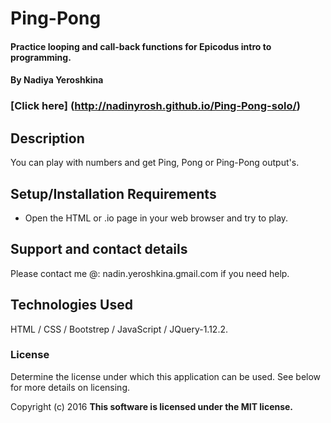 # Ping-Pong

#### Practice looping and call-back functions for Epicodus intro to programming.

#### By Nadiya Yeroshkina

### [Click here] (http://nadinyrosh.github.io/Ping-Pong-solo/)

## Description

You can play with numbers and get Ping, Pong or Ping-Pong output's.

## Setup/Installation Requirements

* Open the HTML or .io page in your web browser and try to play.


## Support and contact details

Please contact me @: nadin.yeroshkina.gmail.com if you need help.
## Technologies Used

HTML / CSS / Bootstrep / JavaScript / JQuery-1.12.2.
### License

Determine the license under which this application can be used. See below for more details on licensing.


Copyright (c) 2016 **This software is licensed under the MIT license.**
